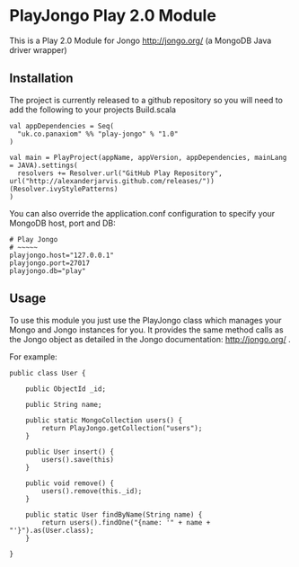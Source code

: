 PlayJongo Play 2.0 Module
=====================================

This is a Play 2.0 Module for Jongo http://jongo.org/ 
(a MongoDB Java driver wrapper)

Installation
-----------

The project is currently released to a github repository so you will need to add the following to your projects Build.scala

	val appDependencies = Seq(
	  "uk.co.panaxiom" %% "play-jongo" % "1.0"
	)
	
	val main = PlayProject(appName, appVersion, appDependencies, mainLang = JAVA).settings(
      resolvers += Resolver.url("GitHub Play Repository", url("http://alexanderjarvis.github.com/releases/"))(Resolver.ivyStylePatterns)
    )
    
You can also override the application.conf configuration to specify your MongoDB host, port and DB:

	# Play Jongo
	# ~~~~~
	playjongo.host="127.0.0.1"
	playjongo.port=27017
	playjongo.db="play"


Usage
-----

To use this module you just use the PlayJongo class which manages your Mongo and Jongo instances for you. It provides the same method calls as the Jongo object as detailed in the Jongo documentation: http://jongo.org/ .

For example:

	public class User {
	
		public ObjectId _id;
		
		public String name;
		
		public static MongoCollection users() {
			return PlayJongo.getCollection("users");
		}
		
		public User insert() {
			users().save(this)
		}
		
		public void remove() {
			users().remove(this._id);
		}
		
		public static User findByName(String name) {
			return users().findOne("{name: '" + name + "'}").as(User.class);
		}
		
	}
